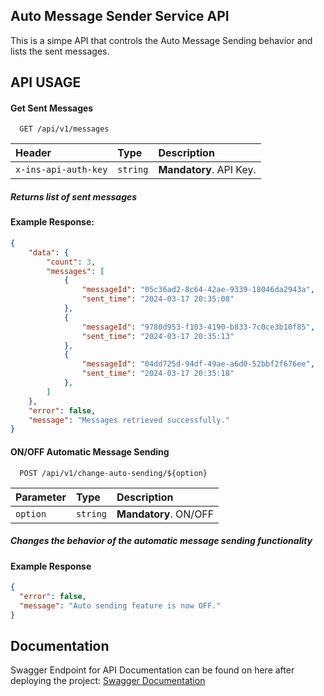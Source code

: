 ## Auto Message Sender Service API

This is a simpe API that controls the Auto Message Sending behavior and lists the sent messages.

## API USAGE

#### Get Sent Messages

```http
  GET /api/v1/messages
```

| Header | Type     | Description                |
| :-------- | :------- | :------------------------- |
| `x-ins-api-auth-key` | `string` | **Mandatory**. API Key. |

##### Returns list of sent messages

#### Example Response:
```json
{
    "data": {
        "count": 3,
        "messages": [
            {
                "messageId": "05c36ad2-8c64-42ae-9339-18046da2943a",
                "sent_time": "2024-03-17 20:35:08"
            },
            {
                "messageId": "9780d953-f103-4190-b833-7c0ce3b10f85",
                "sent_time": "2024-03-17 20:35:13"
            },
            {
                "messageId": "04dd725d-94df-49ae-a6d0-52bbf2f676ee",
                "sent_time": "2024-03-17 20:35:18"
            },
        ]
    },
    "error": false,
    "message": "Messages retrieved successfully."
}
```

#### ON/OFF Automatic Message Sending

```http
  POST /api/v1/change-auto-sending/${option}
```

| Parameter | Type    | Description                       |
| :-------- | :------- | :-------------------------------- |
| `option`      | `string` | **Mandatory**. ON/OFF |

##### Changes the behavior of the automatic message sending functionality

#### Example Response
```json
{
  "error": false,
  "message": "Auto sending feature is now OFF."
}
```

## Documentation

Swagger Endpoint for API Documentation can be found on here after deploying the project: [Swagger Documentation](http://127.0.0.1:8787/api/v1/swagger/index.html)




  